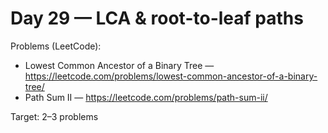 # Day 29 — LCA & root-to-leaf paths

Problems (LeetCode):
- Lowest Common Ancestor of a Binary Tree — https://leetcode.com/problems/lowest-common-ancestor-of-a-binary-tree/
- Path Sum II — https://leetcode.com/problems/path-sum-ii/

Target: 2–3 problems
